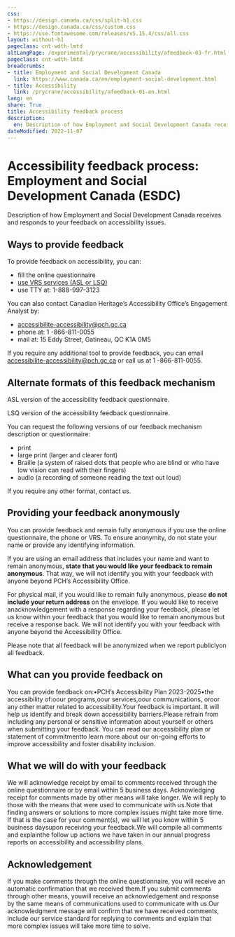 ```yaml
---
css:
- https://design.canada.ca/css/split-h1.css
- https://design.canada.ca/css/custom.css
- https://use.fontawesome.com/releases/v5.15.4/css/all.css
layout: without-h1
pageclass: cnt-wdth-lmtd
altLangPage: /experimental/prycrane/accessibility/afeedback-03-fr.html
pageclass: cnt-wdth-lmtd
breadcrumbs:
- title: Employment and Social Development Canada
  link: https://www.canada.ca/en/employment-social-development.html
- title: Accessibility
  link: /prycrane/accessibility/afeedback-01-en.html  
lang: en
share: True
title: Accessibility feedback process
description: 
  en: Description of how Employment and Social Development Canada receives and responds to your feedback on accessibility issues. 
dateModified: 2022-11-07
---
```

<h1 property="name" id="wb-cont" dir="ltr"><span class="stacked"><span>Accessibility feedback process</span>: <span>Employment and Social Development Canada (ESDC)</span></span></h1>
<p>Description of how Employment and Social Development Canada receives and responds to your feedback on accessibility issues.</p>	

<h2>Ways to provide feedback</h2>
  
<p>To provide feedback on accessibility, you can:</p>
<ul class="fa-ul">
      <li><span class="fa-li"><span class="fas fa-pen-square"></span></span>fill the online questionnaire</li>
      <li><span class="fa-li"><span class="fas fa-sign-language"></span></span><a href="https://srvcanadavrs.ca/en/">use VRS services (ASL or LSQ)</a></li>
      <li><span class="fa-li"><span class="fas fas fa-tty"></span></span>use TTY at: 1-888-997-3123</li>
</ul>  

  
  <p>You can also contact Canadian Heritage’s Accessibility Office’s Engagement Analyst by:</p>
  
  <ul class="fa-ul">
      <li><span class="fa-li"><span class="fas fa-at"></span></span><a href="mailto:accessibilite-accessibility@pch.gc.ca">accessibilite-accessibility@pch.gc.ca</a></li>
      <li><span class="fa-li"><span class="fas fa-phone"></span></span>phone at: 1 -866-811-0055</li>
      <li><span class="fa-li"><span class="fas fa-mail-bulk"></span></span>mail at: 15 Eddy Street, Gatineau, QC K1A 0M5</li>
</ul>  


  
<p>If you require any additional tool to provide feedback, you can email <a href="mailto:accessibilite-accessibility@pch.gc.ca">accessibilite-accessibility@pch.gc.ca</a> or call us at 1 -866-811-0055.</p>
  
  <h2>Alternate formats of this feedback mechanism</h2>
<p>ASL version of the accessibility feedback questionnaire.</p>
<p>LSQ version of the accessibility feedback questionnaire.</p>
<p>You can request the following versions of our feedback mechanism description or questionnaire:</p>

  <ul class="fa-ul">
      <li><span class="fa-li"><span class="far fa-file-alt"></span></span>print</li>
      <li><span class="fa-li"><span class="far fa-file-alt fa-lg"></span></span>large print (larger and clearer font)</li>
      <li><span class="fa-li"><span class="fas fa-braille"></span></span>Braille (a system of raised dots that people who are blind or who have low vision can read with their fingers)</li>
    <li><span class="fa-li"><span class="fas fa-audio-description"></span></span>audio (a recording of someone reading the text out loud)</li>
</ul>
<p>If you require any other format, contact us.</p>
<h2>Providing your feedback anonymously</h2>

<p>You can provide feedback and remain fully anonymous if you use the online questionnaire, the phone or VRS. To ensure anonymity, do not state your name or provide any identifying information.</p>
<p>If you are using an email address that includes your name and want to remain anonymous, <strong>state that you would like your feedback to remain anonymous</strong>. That way, we will not identify you with your feedback with anyone beyond PCH’s Accessibility Office.</p>
<p>For physical mail, if you would like to remain fully anonymous, please <strong>do not include your return address</strong> on the envelope. If you would like to receive anacknowledgement with a response regarding your feedback, please let us know within your feedback that you would like to remain anonymous but receive a response back. We will not identify you with your feedback with anyone beyond the Accessibility Office.
  
<p>Please note that all feedback will be anonymized when we report publiclyon all feedback.</p>
  
  <h2>What can you provide feedback on</h2>
  
You can provide feedback on:•PCH’s Accessibility Plan 2023-2025•the accessibility of:oour programs,oour services,oour communications, oroor any other matter related to accessibility.Your feedback is important. It will help us identify and break down accessibility barriers.Please refrain from including any personal or sensitive information about yourself or others when submitting your feedback. You can read our accessibility plan or statement of commitmentto learn more about our on-going efforts to improve accessibility and foster disability inclusion.
  
  <h2>What we will do with your feedback</h2>
  We will acknowledge receipt by email to comments received through the online questionnaire or by email within 5 business days. 
Acknowledging receipt for comments made by other means will take longer. We will reply to those with the means that were used to communicate with us.Note that finding answers or solutions to more complex issues might take more time. If that is the case for your comment(s), we will let you know within 5 business daysupon receiving your feedback.We will compile all comments and explainthe follow up actions we have taken in our annual progress reports on accessibility and accessibility plans.
  
  <h2>Acknowledgement</h2>
 If you make comments through the online questionnaire, you will receive an automatic confirmation that we received them.If you submit comments through other means, youwill receive an acknowledgement and response by the same means of communications used to communicate with us.Our acknowledgment message will confirm that we have received comments, include our service standard for replying to comments and explain that more complex issues will take more time to solve.


